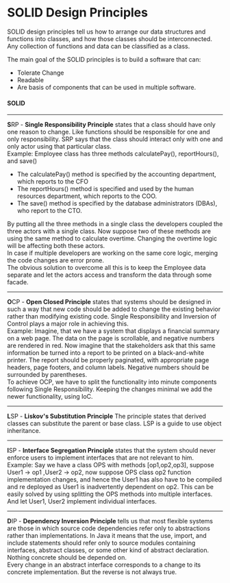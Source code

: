 # SOLID Design Principles

SOLID design principles tell us how to arrange our data structures and functions
into classes, and how those classes should be interconnected. Any collection of
functions and data can be classified as a class.

The main goal of the SOLID principles is to build a software that can:
- Tolerate Change
- Readable
- Are basis of components that can be used in multiple software.

#### SOLID

---
**S**RP - **Single Responsibility Principle** states that a class should have only one reason to change.
Like functions should be responsible for one and only responsibility. SRP says that the class should 
interact only with one and only actor using that particular class.<br/>
Example: Employee class has three methods calculatePay(), reportHours(), and save()
- The calculatePay() method is specified by the accounting department, which reports to the CFO
- The reportHours() method is specified and used by the human resources department, which
  reports to the COO.
- The save() method is specified by the database administrators (DBAs), who report to the CTO.

By putting all the three methods in a single class the developers coupled the three actors with a single class.
Now suppose two of these methods are using the same method to calculate overtime. Changing the overtime logic will be affecting
both these actors. <br/>
In case if multiple developers are working on the same core logic, merging the code changes are error prone.<br/>
The obvious solution to overcome all this is to keep the Employee data separate and let the actors access and transform the data through some facade.

---
**O**CP - **Open Closed Principle** states that systems should be designed in such a way that new code should be added to change the existing behavior 
rather than modifying existing code.
Single Responsibility and Inversion of Control plays a major role in achieving this.<br/>
Example: Imagine, that we have a system that displays a financial summary on a web page. The
data on the page is scrollable, and negative numbers are rendered in red.
Now imagine that the stakeholders ask that this same information be turned into a report to be printed
on a black-and-white printer. The report should be properly paginated, with appropriate page
headers, page footers, and column labels. Negative numbers should be surrounded by parentheses.<br/>
To achieve OCP, we have to split the functionality into minute components following Single Responsibility.
Keeping the changes minimal we add the newer functionality, using IoC.

---
**L**SP - **Liskov's Substitution Principle**  The principle states that derived classes can substitute the 
parent or base class. LSP is a guide to use object inheritance.

---
**I**SP - **Interface Segregation Principle** states that the system should never enforce users to implement interfaces that 
are not relevant to him.<br/>
Example: Say we have a class OPS with methods [op1,op2,op3], suppose User1 -> op1 ,User2 -> op2, now suppose 
OPS class op2 function implementation changes, and hence the User1 has also have to be compiled and re deployed
as User1 is inadvertently dependent on op2.
This can be easily solved by using splitting the OPS methods into multiple interfaces. And let User1, User2 implement individual interfaces.

---
**D**IP - **Dependency Inversion Principle** tells us that most flexible systems are those in which 
source code dependencies refer only to abstractions rather than implementations.
In Java it means that the use, import, and include statements
should refer only to source modules containing interfaces, abstract classes, or some other kind of
abstract declaration. Nothing concrete should be depended on.<br/>
Every change in an abstract interface corresponds to a change to its concrete implementation. But the reverse is not
always true.
  








 

